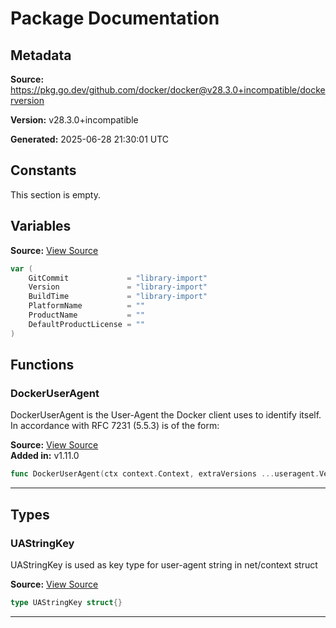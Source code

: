 # Package Documentation

## Metadata

**Source:** https://pkg.go.dev/github.com/docker/docker@v28.3.0+incompatible/dockerversion

**Version:** v28.3.0+incompatible

**Generated:** 2025-06-28 21:30:01 UTC

## Constants

This section is empty.

## Variables

**Source:** [View Source](https://github.com/docker/docker/blob/v28.3.0/dockerversion/version_lib.go#L5)

```go
var (
	GitCommit             = "library-import"
	Version               = "library-import"
	BuildTime             = "library-import"
	PlatformName          = ""
	ProductName           = ""
	DefaultProductLicense = ""
)
```

## Functions

### DockerUserAgent

DockerUserAgent is the User-Agent the Docker client uses to identify itself.
In accordance with RFC 7231 (5.5.3) is of the form:

**Source:** [View Source](https://github.com/docker/docker/blob/v28.3.0/dockerversion/useragent.go#L20)  
**Added in:** v1.11.0

```go
func DockerUserAgent(ctx context.Context, extraVersions ...useragent.VersionInfo) string
```

---

## Types

### UAStringKey

UAStringKey is used as key type for user-agent string in net/context struct

**Source:** [View Source](https://github.com/docker/docker/blob/v28.3.0/dockerversion/useragent.go#L14)  

```go
type UAStringKey struct{}
```

---

